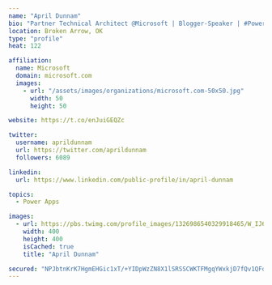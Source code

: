 ```yaml
---
name: "April Dunnam"
bio: "Partner Technical Architect @Microsoft | Blogger-Speaker | #PowerApps, #PowerAutomate, #Office365, #SharePoint | #WIT | #Karaoke Queen"
location: Broken Arrow, OK
type: "profile"
heat: 122

affiliation:
  name: Microsoft
  domain: microsoft.com
  images:
    - url: "/assets/images/organizations/microsoft.com-50x50.jpg"
      width: 50
      height: 50

website: https://t.co/enJuiGEQZc

twitter:
  username: aprildunnam
  url: https://twitter.com/aprildunnam
  followers: 6089

linkedin:
  url: https://www.linkedin.com/public-profile/in/april-dunnam

topics:
  - Power Apps

images:
  - url: https://pbs.twimg.com/profile_images/1326986540329918465/W_IJ6Ih2_400x400.jpg
    width: 400
    height: 400
    isCached: true
    title: "April Dunnam"

secured: "NPJbtnKrK7HgmEHGic1xT/+YIDpWzZN8X1lSRSSCWKTFMgqYWxkjD7fQv1QFoqHAN8ALfr1DIBUxEWWa6v8qYFu4bM8JkMbS3pnnSpvJdHOVxn5r9GZSXOQeaKfm8+jMoTdOe1FHZKSRgmPqT6lVXnQBsqnFToTJ2XE2D8v3IfTSll39XpR2FP3urNf8Mrsw2V9nmTfQds9ui6gg7PDLsfRUmLMPY3JXP43QZ4ja1mVj3eLfqLDJeCbLC+JWPzFZr0uCwbZK/3jQ+M3SF45tuS0mXkWIn7XtL4zWCfic2/eA5NQ2A5y2q8QPxJxGnTe2M/yDJkEaB8bGzUuDdTGz6Vu8rTrv5ISCtuQDWonCnFNP7MECrR0kKpXnbh/oUHjxZKVe6KzSFsLgdPAXijQBMz3t6Z8cR7HhPo+cZoH5lvU=;BKqC557L7NJXcoo1BRyRDg=="
---
```



